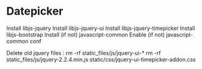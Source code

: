 Datepicker
=======
Install libjs-jquery
Install libjs-jquery-ui
Install libjs-jquery-timepicker
Install libjs-bootstrap
Install (if not) javascript-common
Enable (if not) javascript-common conf

Delete old jquery files :
	rm -rf static_files/js/jquery-ui-*
	rm -rf static_files/js/jquery-2.2.4.min.js
    static/css/jquery-ui-timepicker-addon.css
